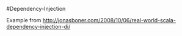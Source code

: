 #Dependency-Injection

Example from http://jonasboner.com/2008/10/06/real-world-scala-dependency-injection-di/
